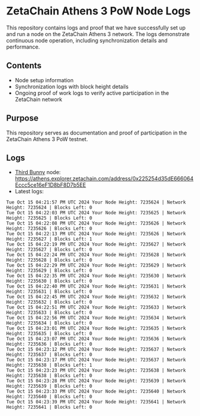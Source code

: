 # ZetaChain Athens 3 PoW Node Logs
This repository contains logs and proof that we have successfully set up and run a node on the ZetaChain Athens 3 network. The logs demonstrate continuous node operation, including synchronization details and performance.

## Contents
- Node setup information
- Synchronization logs with block height details
- Ongoing proof of work logs to verify active participation in the ZetaChain network

## Purpose
This repository serves as documentation and proof of participation in the ZetaChain Athens 3 PoW testnet.

## Logs

- [Third Bunny](https://thirdbunny.xyz/) node: https://athens.explorer.zetachain.com/address/0x225254d35dE666064Eccc5ce16eF1D8bF8D7b5EE
- Latest logs:
```
Tue Oct 15 04:21:57 PM UTC 2024 Your Node Height: 7235624 | Network Height: 7235624 | Blocks Left: 0
Tue Oct 15 04:22:03 PM UTC 2024 Your Node Height: 7235625 | Network Height: 7235625 | Blocks Left: 0
Tue Oct 15 04:22:08 PM UTC 2024 Your Node Height: 7235626 | Network Height: 7235626 | Blocks Left: 0
Tue Oct 15 04:22:13 PM UTC 2024 Your Node Height: 7235626 | Network Height: 7235627 | Blocks Left: 1
Tue Oct 15 04:22:19 PM UTC 2024 Your Node Height: 7235627 | Network Height: 7235627 | Blocks Left: 0
Tue Oct 15 04:22:24 PM UTC 2024 Your Node Height: 7235628 | Network Height: 7235628 | Blocks Left: 0
Tue Oct 15 04:22:29 PM UTC 2024 Your Node Height: 7235629 | Network Height: 7235629 | Blocks Left: 0
Tue Oct 15 04:22:35 PM UTC 2024 Your Node Height: 7235630 | Network Height: 7235630 | Blocks Left: 0
Tue Oct 15 04:22:40 PM UTC 2024 Your Node Height: 7235631 | Network Height: 7235631 | Blocks Left: 0
Tue Oct 15 04:22:45 PM UTC 2024 Your Node Height: 7235632 | Network Height: 7235632 | Blocks Left: 0
Tue Oct 15 04:22:51 PM UTC 2024 Your Node Height: 7235633 | Network Height: 7235633 | Blocks Left: 0
Tue Oct 15 04:22:56 PM UTC 2024 Your Node Height: 7235634 | Network Height: 7235634 | Blocks Left: 0
Tue Oct 15 04:23:01 PM UTC 2024 Your Node Height: 7235635 | Network Height: 7235635 | Blocks Left: 0
Tue Oct 15 04:23:07 PM UTC 2024 Your Node Height: 7235636 | Network Height: 7235636 | Blocks Left: 0
Tue Oct 15 04:23:12 PM UTC 2024 Your Node Height: 7235637 | Network Height: 7235637 | Blocks Left: 0
Tue Oct 15 04:23:17 PM UTC 2024 Your Node Height: 7235637 | Network Height: 7235638 | Blocks Left: 1
Tue Oct 15 04:23:23 PM UTC 2024 Your Node Height: 7235638 | Network Height: 7235638 | Blocks Left: 0
Tue Oct 15 04:23:28 PM UTC 2024 Your Node Height: 7235639 | Network Height: 7235639 | Blocks Left: 0
Tue Oct 15 04:23:33 PM UTC 2024 Your Node Height: 7235640 | Network Height: 7235640 | Blocks Left: 0
Tue Oct 15 04:23:39 PM UTC 2024 Your Node Height: 7235641 | Network Height: 7235641 | Blocks Left: 0
```
